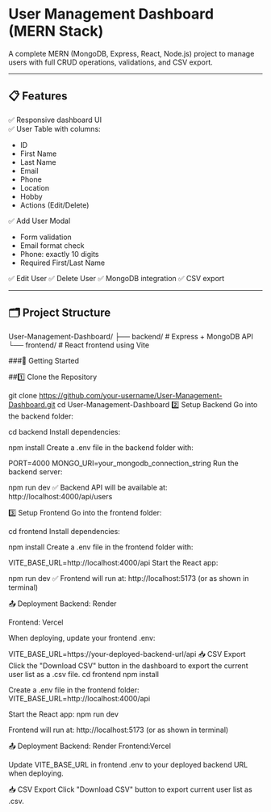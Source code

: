 # User Management Dashboard (MERN Stack)

A complete MERN (MongoDB, Express, React, Node.js) project to manage users with full CRUD operations, validations, and CSV export.

---

## 📋 Features

✅ Responsive dashboard UI  
✅ User Table with columns:
- ID
- First Name
- Last Name
- Email
- Phone
- Location
- Hobby
- Actions (Edit/Delete)

✅ Add User Modal
- Form validation
- Email format check
- Phone: exactly 10 digits
- Required First/Last Name

✅ Edit User
✅ Delete User
✅ MongoDB integration
✅ CSV export

---

## 🗂️ Project Structure

User-Management-Dashboard/
├── backend/ # Express + MongoDB API
└── frontend/ # React frontend using Vite

###🚀 Getting Started

##1️⃣ Clone the Repository

git clone https://github.com/your-username/User-Management-Dashboard.git
cd User-Management-Dashboard
2️⃣ Setup Backend
Go into the backend folder:


cd backend
Install dependencies:

npm install
Create a .env file in the backend folder with:

PORT=4000
MONGO_URI=your_mongodb_connection_string
Run the backend server:

npm run dev
✅ Backend API will be available at:
http://localhost:4000/api/users

3️⃣ Setup Frontend
Go into the frontend folder:


cd frontend
Install dependencies:

npm install
Create a .env file in the frontend folder with:


VITE_BASE_URL=http://localhost:4000/api
Start the React app:

npm run dev
✅ Frontend will run at:
http://localhost:5173 (or as shown in terminal)

📤 Deployment
Backend: Render

Frontend: Vercel

When deploying, update your frontend .env:

VITE_BASE_URL=https://your-deployed-backend-url/api
📥 CSV Export
Click the "Download CSV" button in the dashboard to export the current user list as a .csv file.
cd frontend
npm install

Create a .env file in the frontend folder:
VITE_BASE_URL=http://localhost:4000/api

Start the React app:
npm run dev

Frontend will run at: http://localhost:5173 (or as shown in terminal)


📤 Deployment
Backend: Render
Frontend:Vercel

Update VITE_BASE_URL in frontend .env to your deployed backend URL when deploying.


📥 CSV Export
Click "Download CSV" button to export current user list as .csv.
